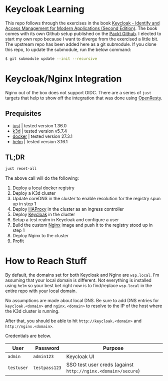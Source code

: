 # Keycloak Learning

This repo follows through the exercises in the book [Keycloak - Identify and Access Management for Modern Applications (Second Edition)](https://www.amazon.com/Keycloak-Identity-Management-Applications-applications-ebook/dp/B0BPY1RDND/ref=sr_1_1?crid=3KM5T16EYE9HO&dib=eyJ2IjoiMSJ9.r7s7ZeCRIFy6Pf4SVn9xd1-iCPRLPV0JU1dZTx_UmfPGjHj071QN20LucGBJIEps.lB34ijZ8RwEEdRFCOieIdaTkY68ROR7xlAF3-QV7eOc&dib_tag=se&keywords=keycloak+-+identity+and+access+management+for+modern+applications&qid=1729806860&sprefix=keycloak+iden%2Caps%2C133&sr=8-1).  The book comes with its own Github setup published on the [Packt Github](https://github.com/PacktPublishing/Keycloak---Identity-and-Access-Management-for-Modern-Applications-2nd-Edition).  I elected to start my own repo because I want to diverge from the exercised a little bit. The upstream repo has been added here as a git submodule.  If you clone this repo, to update the submodule, run the below command:

```bash
$ git submodule update --init --recursive
```


# Keycloak/Nginx Integration

Nginx out of the box does not support OIDC.  There are a series of `just` targets that help to show off the integration that was done using [OpenResty](https://openresty.org/en/).

## Prequisites

- [just](https://github.com/casey/just) | tested version 1.36.0
- [k3d](https://k3d.io/stable/#releases) | tested version v5.7.4
- [docker](https://docs.docker.com/engine/install/) | tested version 27.3.1
- [helm](https://helm.sh/docs/intro/install/) | tested version 3.16.1

## TL;DR

```bash
just reset-all
```

The above call will do the following:

1. Deploy a local docker registry
2. Deploy a K3d cluster
3. Update coreDNS in the cluster to enable resolution for the registry spun up in step 1
4. Deploy [HAProxy](https://www.haproxy.com/) in the cluster as an ingress controller
5. Deploy [Keycloak](https://www.keycloak.org/) in the cluster
6. Setup a test realm in Keycloak and configure a user
7. Build the custom [Nginx](https://nginx.org/) image and push it to the registry stood up in step 1
8. Deploy Nginx to the cluster
9. Profit

# How to Reach Stuff

By default, the domains set for both Keycloak and Nginx are `wsp.local`.  I'm assuming that your local domain is different.  Not everything is installed using `helm` so your best bet right now is to find/replace `wsp.local` in the entire repo with your local domain.

No assumptions are made about local DNS.  Be sure to add DNS entries for `keycloak.<domain>` and `nginx.<domain>` to resolve to the IP of the host where the K3d cluster is running.

After that, you should be able to hit `http://keycloak.<domain>` and `http://nginx.<domain>`.

Credentials are below.

| User    | Password | Purpose |
| -------- | ------- | ------- |
| `admin`  | `admin123`    | Keycloak UI |
| `testuser` | `testpass123`     | SSO test user creds (against `http://nginx.<domain>/secure`)